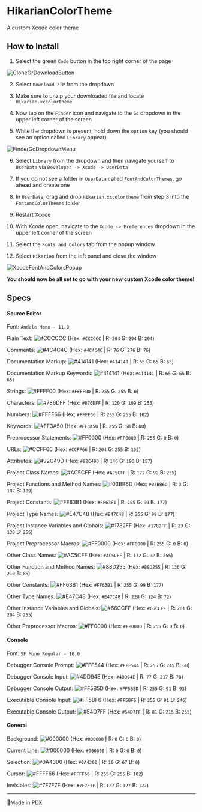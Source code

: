 # HikarianColorTheme
A custom Xcode color theme

## How to Install
1. Select the green `Code` button in the top right corner of the page

![CloneOrDownloadButton](https://i.imgur.com/mLWHt3C.png)

2. Select `Download ZIP` from the dropdown

3. Make sure to unzip your downloaded file and locate `Hikarian.xccolortheme`

4. Now tap on the `Finder` icon and navigate to the `Go` dropdown in the upper left corner of the screen

5. While the dropdown is present, hold down the `option` key (you should see an option called `Library` appear)

![FinderGoDropdownMenu](https://i.imgur.com/L0BeRnP.png)

6. Select `Library` from the dropdown and then navigate yourself to `UserData` via `Developer -> Xcode -> UserData`

7. If you do not see a folder in `UserData` called `FontAndColorThemes`, go ahead and create one

8. In `UserData`, drag and drop `Hikarian.xccolortheme` from step 3 into the `FontAndColorThemes` folder

9. Restart Xcode

10. With Xcode open, navigate to the `Xcode -> Preferences` dropdown in the upper left corner of the screen

11. Select the `Fonts and Colors` tab from the popup window

12. Select `Hikarian` from the left panel and close the window

![XcodeFontAndColorsPopup](https://i.imgur.com/f4lHprz.png)

<strong>You should now be all set to go with your new custom Xcode color theme!</strong>

## Specs

#### Source Editor

Font: `Andale Mono - 11.0`

Plain Text: ![#CCCCCC](https://via.placeholder.com/15/CCCCCC/000000?text=+) (Hex: `#CCCCCC` | R: `204` G: `204` B: `204`)

Comments: ![#4C4C4C](https://via.placeholder.com/15/4C4C4C/000000?text=+) (Hex: `#4C4C4C` | R: `76` G: `276` B: `76`)

Documentation Markup: ![#414141](https://via.placeholder.com/15/414141/000000?text=+) (Hex: `#414141` | R: `65` G: `65` B: `65`)

Documentation Markup Keywords: ![#414141](https://via.placeholder.com/15/414141/000000?text=+) (Hex: `#414141` | R: `65` G: `65` B: `65`)

Strings: ![#FFFF00](https://via.placeholder.com/15/FFFF00/000000?text=+) (Hex: `#FFFF00` | R: `255` G: `255` B: `0`)

Characters: ![#786DFF](https://via.placeholder.com/15/786DFF/000000?text=+) (Hex: `#876DFF` | R: `120` G: `109` B: `255`)

Numbers: ![#FFFF66](https://via.placeholder.com/15/FFFF66/000000?text=+) (Hex: `#FFFF66` | R: `255` G: `255` B: `102`)

Keywords: ![#FF3A50](https://via.placeholder.com/15/FF3A50/000000?text=+) (Hex: `#FF3A50` | R: `255` G: `58` B: `80`)

Preprocessor Statements: ![#FF0000](https://via.placeholder.com/15/FF0000/000000?text=+) (Hex: `#FF0000` | R: `255` G: `0` B: `0`)

URLs: ![#CCFF66](https://via.placeholder.com/15/CCFF66/000000?text=+) (Hex: `#CCFF66` | R: `204` G: `255` B: `102`)

Attributes: ![#92C49D](https://via.placeholder.com/15/92C49D/000000?text=+) (Hex: `#92C49D` | R: `146` G: `196` B: `157`)

Project Class Names: ![#AC5CFF](https://via.placeholder.com/15/AC5CFF/000000?text=+) (Hex: `#AC5CFF` | R: `172` G: `92` B: `255`)

Project Functions and Method Names: ![#03BB6D](https://via.placeholder.com/15/03BB6D/000000?text=+) (Hex: `#03BB6D` | R: `3` G: `187` B: `109`)

Project Constants: ![#FF63B1](https://via.placeholder.com/15/FF63B1/000000?text=+) (Hex: `#FF63B1` | R: `255` G: `99` B: `177`)

Project Type Names: ![#E47C48](https://via.placeholder.com/15/E47C48/000000?text=+) (Hex: `#E47C48` | R: `255` G: `99` B: `177`)

Project Instance Variables and Globals: ![#1782FF](https://via.placeholder.com/15/1782FF/000000?text=+) (Hex: `#1782FF` | R: `23` G: `130` B: `255`)

Project Preprocessor Macros: ![#FF0000](https://via.placeholder.com/15/FF0000/000000?text=+) (Hex: `#FF0000` | R: `255` G: `0` B: `0`)

Other Class Names: ![#AC5CFF](https://via.placeholder.com/15/AC5CFF/000000?text=+) (Hex: `#AC5CFF` | R: `172` G: `92` B: `255`)

Other Function and Method Names: ![#88D255](https://via.placeholder.com/15/88D255/000000?text=+) (Hex: `#88D255` | R: `136` G: `210` B: `85`)

Other Constants: ![#FF63B1](https://via.placeholder.com/15/FF63B1/000000?text=+) (Hex: `#FF63B1` | R: `255` G: `99` B: `177`)

Other Type Names: ![#E47C48](https://via.placeholder.com/15/E47C48/000000?text=+) (Hex: `#E47C48` | R: `228` G: `124` B: `72`)

Other Instance Variables and Globals: ![#66CCFF](https://via.placeholder.com/15/66CCFF/000000?text=+) (Hex: `#66CCFF` | R: `201` G: `204` B: `255`)

Other Preprocessor Macros: ![#FF0000](https://via.placeholder.com/15/FF0000/000000?text=+) (Hex: `#FF0000` | R: `255` G: `0` B: `0`)

#### Console

Font: `SF Mono Regular - 10.0`

Debugger Console Prompt: ![#FFF544](https://via.placeholder.com/15/FFF544/000000?text=+) (Hex: `#FFF544` | R: `255` G: `245` B: `68`)

Debugger Console Input: ![#4DD94E](https://via.placeholder.com/15/4DD94E/000000?text=+) (Hex: `#4DD94E` | R: `77` G: `217` B: `78`)

Debugger Console Output: ![#FF5B5D](https://via.placeholder.com/15/FF5B5D/000000?text=+) (Hex: `#FF5B5D` | R: `255` G: `91` B: `93`)

Executable Console Input: ![#FF5BF6](https://via.placeholder.com/15/FF5BF6/000000?text=+) (Hex: `#FF5BF6` | R: `255` G: `91` B: `246`)

Executable Console Output: ![#54D7FF](https://via.placeholder.com/15/54D7FF/000000?text=+) (Hex: `#54D7FF` | R: `81` G: `215` B: `255`)

#### General

Background: ![#000000](https://via.placeholder.com/15/000000/000000?text=+) (Hex: `#000000` | R: `0` G: `0` B: `0`)

Current Line: ![#000000](https://via.placeholder.com/15/000000/000000?text=+) (Hex: `#000000` | R: `0` G: `0` B: `0`)

Selection: ![#0A4300](https://via.placeholder.com/15/0A4300/000000?text=+) (Hex: `#0A4300` | R: `10` G: `67` B: `0`)

Cursor: ![#FFFF66](https://via.placeholder.com/15/FFFF66/000000?text=+) (Hex: `#FFFF66` | R: `255` G: `255` B: `102`)

Invisibles: ![#7F7F7F](https://via.placeholder.com/15/7F7F7F/000000?text=+) (Hex: `#7F7F7F` | R: `127` G: `127` B: `127`)

---

📍Made in PDX
